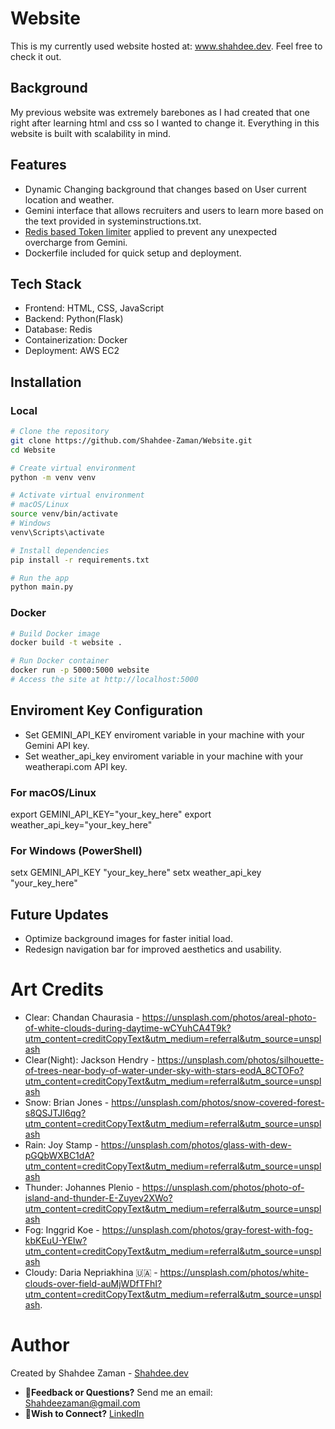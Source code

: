 # Website

This is my currently used website hosted at: www.shahdee.dev. Feel free to check it out.

## Background

My previous website was extremely barebones as I had created that one right after learning html and css so I wanted to change it. Everything in this website is built with scalability in mind.

## Features 
- Dynamic Changing background that changes based on User current location and weather.
- Gemini interface that allows recruiters and users to learn more based on the text provided in systeminstructions.txt.
- [Redis based Token limiter](https://github.com/Shahdee-Zaman/Gemini-TPD-Limiter) applied to prevent any unexpected overcharge from Gemini.
- Dockerfile included for quick setup and deployment.

## Tech Stack
- Frontend: HTML, CSS, JavaScript
- Backend: Python(Flask)
- Database: Redis
- Containerization: Docker
- Deployment: AWS EC2

## Installation

### Local
```bash
# Clone the repository
git clone https://github.com/Shahdee-Zaman/Website.git
cd Website

# Create virtual environment
python -m venv venv

# Activate virtual environment
# macOS/Linux
source venv/bin/activate
# Windows
venv\Scripts\activate

# Install dependencies
pip install -r requirements.txt

# Run the app
python main.py
```

### Docker
```bash
# Build Docker image
docker build -t website .

# Run Docker container
docker run -p 5000:5000 website
# Access the site at http://localhost:5000
```

## Enviroment Key Configuration
- Set GEMINI_API_KEY enviroment variable in your machine with your Gemini API key.
- Set weather_api_key enviroment variable in your machine with your weatherapi.com API key.

### For macOS/Linux
export GEMINI_API_KEY="your_key_here"
export weather_api_key="your_key_here"

### For Windows (PowerShell)
setx GEMINI_API_KEY "your_key_here"
setx weather_api_key "your_key_here"
 

## Future Updates
- Optimize background images for faster initial load.
- Redesign navigation bar for improved aesthetics and usability.



# Art Credits
- Clear: Chandan Chaurasia - https://unsplash.com/photos/areal-photo-of-white-clouds-during-daytime-wCYuhCA4T9k?utm_content=creditCopyText&utm_medium=referral&utm_source=unsplash
- Clear(Night): Jackson Hendry - https://unsplash.com/photos/silhouette-of-trees-near-body-of-water-under-sky-with-stars-eodA_8CTOFo?utm_content=creditCopyText&utm_medium=referral&utm_source=unsplash
- Snow: Brian Jones - https://unsplash.com/photos/snow-covered-forest-s8QSJTJI6qg?utm_content=creditCopyText&utm_medium=referral&utm_source=unsplash
- Rain: Joy Stamp - https://unsplash.com/photos/glass-with-dew-pGQbWXBC1dA?utm_content=creditCopyText&utm_medium=referral&utm_source=unsplash
- Thunder: Johannes Plenio - https://unsplash.com/photos/photo-of-island-and-thunder-E-Zuyev2XWo?utm_content=creditCopyText&utm_medium=referral&utm_source=unsplash
- Fog: Inggrid Koe - https://unsplash.com/photos/gray-forest-with-fog-kbKEuU-YEIw?utm_content=creditCopyText&utm_medium=referral&utm_source=unsplash
- Cloudy: Daria Nepriakhina 🇺🇦 - https://unsplash.com/photos/white-clouds-over-field-auMjWDfTFhI?utm_content=creditCopyText&utm_medium=referral&utm_source=unsplash.

# Author
Created by Shahdee Zaman - [Shahdee.dev](https://www.shahdee.dev)
- 📧**Feedback or Questions?** Send me an email: [Shahdeezaman@gmail.com](mailto:shahdeezaman@gmail.com)
- 🤝**Wish to Connect?** [LinkedIn](https://www.linkedin.com/in/shahdee-zaman-35455a276)

